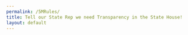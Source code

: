 ```yaml
---
permalink: /5MRules/
title: Tell our State Rep we need Transparency in the State House!
layout: default
---
```



<HubspotForm portalId="6201350" formId="d033251c-d316-42e2-b9d0-73f1d8117fc8" />
